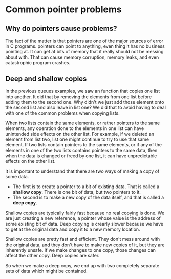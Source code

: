 # Common pointer problems
## Why do pointers cause problems?
The fact of the matter is that pointers are one of the major sources of error in C programs. pointers can point to anything, even thing it has no business pointing at. It can get at bits of memory that it really should not be messing about with. That can cause memory corruption, memory leaks, and even catastrophic program crashes.

## Deep and shallow copies
In the previous queues examples, we saw an function that copies one list into another. It did that by removing the elements from one list before adding them to the second one. Why didn't we just add those element onto the second list and also leave in list one? We did that to avoid having to deal with one of the common problems when copying lists.

When two lists contain the same elements, or rather pointers to the same elements, any operation done to the elements in one list can have unintended side effects on the other list. For example, if we deleted an element from list two, list one might continue to try to use that same element. If two lists contain pointers to the same elements, or if any of the elements in one of the two lists contains pointers to the same data, then when the data is changed or freed by one list, it can have unpredictable effects on the other list.

It is important to understand that there are two ways of making a copy of some data.
- The first is to create a pointer to a bit of existing data. That is called a **shallow copy**.
There is one bit of data, but two pointers to it.
- The second is to make a new copy of the data itself, and that is called a **deep copy**. 

Shallow copies are typically fairly fast because no real copying is done. We are just creating a new reference, a pointer whose value is the address of some existing bit of data. Deep copying is crearly slower because we have to get at the original data and copy it to a new memory location.

Shallow copies are pretty fast and efficient. They don't mess around with the original data, and they don't have to make new copies of it, but they are inherently unsafe. If we make changes to one copy, those changes can affect the other copy. Deep copies are safer.

So when we make a deep copy, we end up with two completely separate sets of data which might be contained.